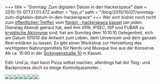 +++
title = "Sonntag: Zum digitalen Datum in den Hackerspace"
date = 2010-10-07T21:01:47Z
author = "typ_o"
path = "/blog/2010/10/07/sonntag-zum-digitalen-datum-in-den-hackerspace"
+++
Wer sich bisher noch nicht zum [öffentlichen
Treffen](https://flipdot.org/wiki/index.php?title=Flipdot_Treffen) vom
[flipdot - hackerspace
kassel](https://flipdot.org/wiki/index.php?title=Hallo!) (an jeden
Dienstag Abend) getraut hat, weil ihm VPN, IPSEC, ISP und FUBAR zu
[kryptische
Akronyme](https://de.wikipedia.org/wiki/Liste_von_Abk%C3%BCrzungen_%28Netzjargon%29)
sind, hat am Sonntag dem 10.10.10 Gelegenheit, sich am Datum 101010 die
Antwort zum Leben, dem Universum und dem ganzen Rest erklären zu lassen.
Es gibt einen Workshop zur Herstellung des wichtigsten Nahrungsmittels
für Nerds und Musique live aus der Konserve. Ab ca. 15:00 in der
[Sickingenstraße 10](/kontakt/#anfahrt) in
Kassel.

Edit: Und ja, man kann Pizza selbst machen, allerdings hat der Teig- und
Backprozess doch so einige Kontrollparameter...

![](https://flipdot.org/blog/uploads/0teig.serendipityThumb.jpg)![](https://flipdot.org/blog/uploads/1teig.serendipityThumb.jpg)![](https://flipdot.org/blog/uploads/2teig.serendipityThumb.jpg)![](https://flipdot.org/blog/uploads/3dose.serendipityThumb.jpg)![](https://flipdot.org/blog/uploads/4herd.serendipityThumb.jpg)![](https://flipdot.org/blog/uploads/5pizza.serendipityThumb.jpg)![](https://flipdot.org/blog/uploads/6essen.serendipityThumb.jpg)

